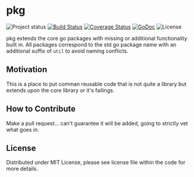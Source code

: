 # pkg
![Project status](https://img.shields.io/badge/version-1.0.0-green.svg)
[![Build Status](https://travis-ci.org/go-playground/pkg.svg?branch=master)](https://travis-ci.org/go-playground/pkg)
[![Coverage Status](https://coveralls.io/repos/github/go-playground/pkg/badge.svg?branch=master)](https://coveralls.io/github/go-playground/pkg?branch=master)
[![GoDoc](https://godoc.org/github.com/go-playground/pkg?status.svg)](https://godoc.org/github.com/go-playground/pkg)
![License](https://img.shields.io/dub/l/vibe-d.svg)

pkg extends the core go packages with missing or additional functionality built in. All packages correspond to the std go package name with an additional suffix of `util` to avoid naming conflicts.

Motivation
----------
This is a place to put comman reusable code that is not quite a library but extends upon the core library or it's failings.

How to Contribute
------

Make a pull request... can't guarantee it will be added, going to strictly vet what goes in.

License
------
Distributed under MIT License, please see license file within the code for more details.